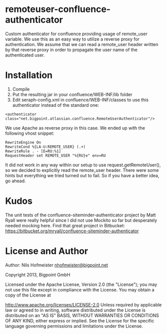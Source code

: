 remoteuser-confluence-authenticator
===================================

Custom authenticator for confluence providing usage of remote_user variable. We use this as an easy way to utilize a reverse proxy for authentication.
We assume that we can read a remote_user header written by that reverse proxy in order to propagate the user name of the authenticated user.

Installation
============

1. Compile
2. Put the resulting jar in your confluence/WEB-INF/lib folder
3. Edit seraph-config.xml in confluence/WEB-INF/classes to use this authenticator instead of the standard one:
```
<authenticator class="net.bigpoint.atlassian.confluence.RemoteUserAuthenticator"/>
```

We use Apache as reverse proxy in this case. We ended up with the following vhost snippet:

    RewriteEngine On
    RewriteCond %{LA-U:REMOTE_USER} (.+)
    RewriteRule . - [E=RU:%1]
    RequestHeader set REMOTE_USER "%{RU}e" env=RU

It did not work in any way within our setup to use request.getRemoteUser(), so we decided to explicitly read the remote_user header.
There were some hints but everything we tried turned out to fail. So if you have a better idea, go ahead.

Kudos
=====

The unit tests of the confluence-siteminder-authenticator project by Matt Ryall were really helpful since I did not use Mockito so far but desperately needed mocking here.
Find that great project in Bitbucket: https://bitbucket.org/mryall/confluence-siteminder-authenticator

License and Author
==================

Author: Nils Hofmeister nhofmeister@bigpoint.net

Copyright 2013, Bigpoint GmbH

Licensed under the Apache License, Version 2.0 (the "License"); you may not use this file except in compliance with the License. You may obtain a copy of the License at

http://www.apache.org/licenses/LICENSE-2.0
Unless required by applicable law or agreed to in writing, software distributed under the License is distributed on an "AS IS" BASIS, WITHOUT WARRANTIES OR CONDITIONS OF ANY KIND, either express or implied. See the License for the specific language governing permissions and limitations under the License.


